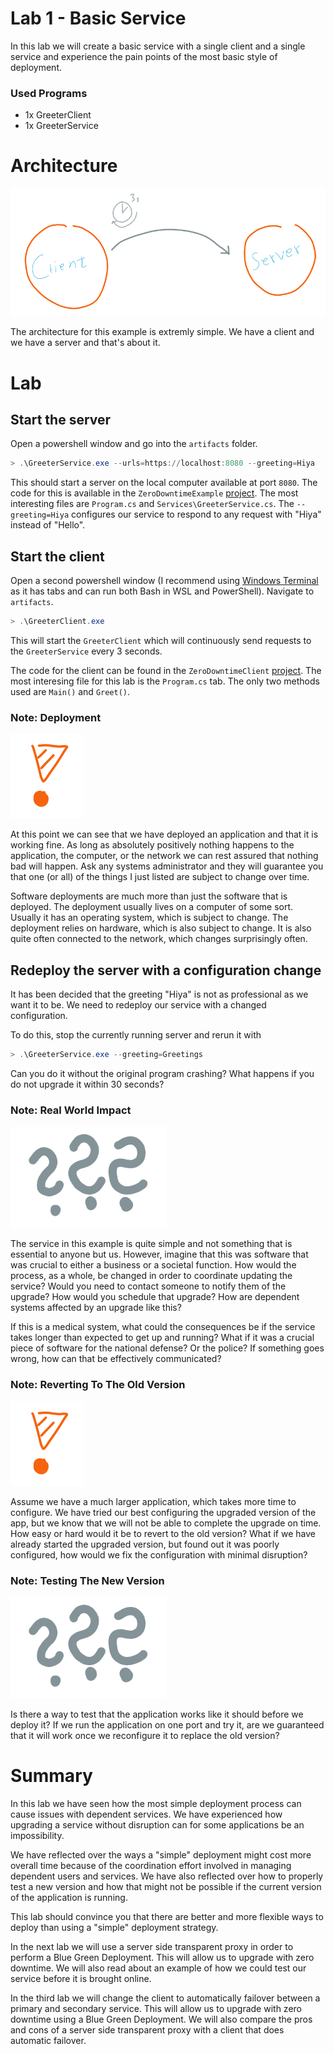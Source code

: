 # Lab 1 - Basic Service

In this lab we will create a basic service with a single client and a single
service and experience the pain points of the most basic style of deployment.

### Used Programs

* 1x GreeterClient
* 1x GreeterService

# Architecture

![Architecture sketch](https://raw.githubusercontent.com/CatEars/ZeroDowntimeCsharp/master/Pictures/Lab1-Architecture.PNG)

The architecture for this example is extremly simple. We have a client and we
have a server and that's about it.

# Lab

## Start the server

Open a powershell window and go into the `artifacts` folder.

```powershell
> .\GreeterService.exe --urls=https://localhost:8080 --greeting=Hiya
```

This should start a server on the local computer available at port `8080`. The
code for this is available in the `ZeroDowntimeExample`
[project](ZeroDowntimeExample). The most interesting files are `Program.cs` and
`Services\GreeterService.cs`. The `--greeting=Hiya` configures our service to
respond to any request with "Hiya" instead of "Hello".

## Start the client

Open a second powershell window (I recommend using [Windows
Terminal](https://github.com/microsoft/terminal) as it has tabs and can run both
Bash in WSL and PowerShell). Navigate to `artifacts`.

```powershell
> .\GreeterClient.exe
```

This will start the `GreeterClient` which will continuously send requests to the
`GreeterService` every 3 seconds.

The code for the client can be found in the `ZeroDowntimeClient`
[project](ZeroDowntimeClient). The most interesing file for this lab is the
`Program.cs` tab. The only two methods used are `Main()` and `Greet()`.

### Note: Deployment

![Warning](https://raw.githubusercontent.com/CatEars/ZeroDowntimeCsharp/master/Pictures/Warning.PNG)

At this point we can see that we have deployed an application and that it is
working fine. As long as absolutely positively nothing happens to the
application, the computer, or the network we can rest assured that nothing bad
will happen. Ask any systems administrator and they will guarantee you that one
(or all) of the things I just listed are subject to change over time.

Software deployments are much more than just the software that is deployed. The
deployment usually lives on a computer of some sort. Usually it has an operating
system, which is subject to change. The deployment relies on hardware, which is
also subject to change. It is also quite often connected to the network, which
changes surprisingly often.

## Redeploy the server with a configuration change

It has been decided that the greeting "Hiya" is not as professional as we want
it to be. We need to redeploy our service with a changed configuration.

To do this, stop the currently running server and rerun it with

```powershell
> .\GreeterService.exe --greeting=Greetings
```

Can you do it without the original program crashing? What happens if you do not
upgrade it within 30 seconds?

### Note: Real World Impact

![QuestionMark](https://raw.githubusercontent.com/CatEars/ZeroDowntimeCsharp/master/Pictures/Question.PNG)

The service in this example is quite simple and not something that is essential
to anyone but us. However, imagine that this was software that was crucial to
either a business or a societal function. How would the process, as a whole, be
changed in order to coordinate updating the service? Would you need to contact
someone to notify them of the upgrade? How would you schedule that upgrade? How
are dependent systems affected by an upgrade like this?

If this is a medical system, what could the consequences be if the service takes
longer than expected to get up and running? What if it was a crucial piece of
software for the national defense? Or the police? If something goes wrong, how
can that be effectively communicated?

### Note: Reverting To The Old Version

![Warning](https://raw.githubusercontent.com/CatEars/ZeroDowntimeCsharp/master/Pictures/Warning.PNG)

Assume we have a much larger application, which takes more time to configure. We
have tried our best configuring the upgraded version of the app, but we know
that we will not be able to complete the upgrade on time. How easy or hard would
it be to revert to the old version? What if we have already started the upgraded
version, but found out it was poorly configured, how would we fix the
configuration with minimal disruption?

### Note: Testing The New Version

![QuestionMark](https://raw.githubusercontent.com/CatEars/ZeroDowntimeCsharp/master/Pictures/Question.PNG)

Is there a way to test that the application works like it should before we
deploy it? If we run the application on one port and try it, are we guaranteed
that it will work once we reconfigure it to replace the old version?

# Summary

In this lab we have seen how the most simple deployment process can cause issues
with dependent services. We have experienced how upgrading a service without
disruption can for some applications be an impossibility. 

We have reflected over the ways a "simple" deployment might cost more overall
time because of the coordination effort involved in managing dependent users and
services. We have also reflected over how to properly test a new version and how
that might not be possible if the current version of the application is running.

This lab should convince you that there are better and more flexible ways to
deploy than using a "simple" deployment strategy.

In the next lab we will use a server side transparent proxy in order to perform
a Blue Green Deployment. This will allow us to upgrade with zero downtime. We
will also read about an example of how we could test our service before it is
brought online.

In the third lab we will change the client to automatically failover between a
primary and secondary service. This will allow us to upgrade with zero downtime
using a Blue Green Deployment. We will also compare the pros and cons of a
server side transparent proxy with a client that does automatic failover.
